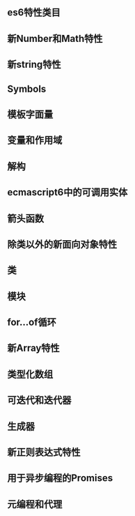 ## es6特性类目

## 新Number和Math特性

## 新string特性

## Symbols

## 模板字面量

## 变量和作用域

## 解构

## ecmascript6中的可调用实体

## 箭头函数

## 除类以外的新面向对象特性

## 类

## 模块

## for...of循环

## 新Array特性

## 类型化数组

## 可迭代和迭代器

## 生成器

## 新正则表达式特性

## 用于异步编程的Promises

## 元编程和代理